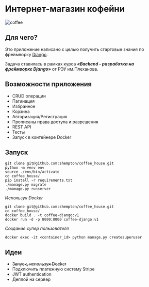 # **Интернет-магазин кофейни**
![coffee](https://user-images.githubusercontent.com/60391451/220145980-e2106d58-44ff-49d6-a49e-138817e514ea.jpg)
## Для чего?
Это приложение написано с целью получить стартовые знания по фреймворку [Django](https://www.djangoproject.com/).  

Задача ставилась в рамках курса **_«Backend - разработка на фреймворке Django»_** от РЭУ им.Плеханова.

## Возможности приложения
+ CRUD операции
+ Пагинация
+ Избранное
+ Корзина
+ Авторизация/Регистрация
+ Прописаны права доступа и разрешения
+ REST API 
+ Тесты
+ Запуск в контейнере Docker

## Запуск
```
git clone git@github.com:shempton/coffee_house.git
python -m venv env
source ./env/bin/activate
cd coffee_house/
pip install -r requirements.txt
./manage.py migrate
./manage.py runserver
```

*Используя Docker*
```
git clone git@github.com:shempton/coffee_house.git
cd coffee_house/
docker build . -t coffee-django:v1
docker run -d -p 8000:8000 coffee-django:v1
```

*Создание супер пользователя*
```
docker exec -it <container_id> python manage.py createsuperuser
```

## Идеи
+ ~~Запуск, используя Docker~~
+ Подключить платежную систему Stripe
+ JWT authentication
+ Деплой на сервер
